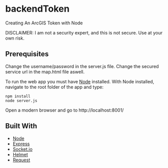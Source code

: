 # backendToken
Creating An ArcGIS Token with Node

DISCLAIMER: I am not a security expert, and this is not secure. Use at your own risk.

## Prerequisites

Change the username/password in the server.js file. Change the secured service url in the map.html file aswell.

To run the web app you must have [Node](https://nodejs.org/en/) installed. With Node installed, navigate to the root folder of the app and type:

```
npm install
node server.js
```
Open a modern browser and go to http://localhost:8001/


## Built With
* [Node](https://nodejs.org/en/)
* [Express](https://expressjs.com/)
* [Socket.io](https://socket.io/)
* [Helmet](https://helmetjs.github.io)
* [Request](https://github.com/request/request)
